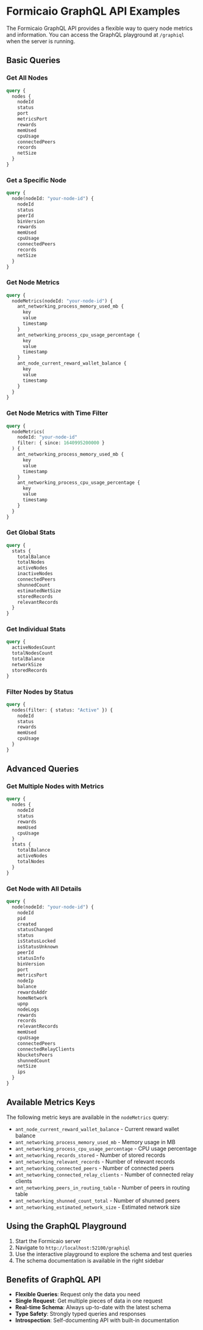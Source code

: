 # Formicaio GraphQL API Examples

The Formicaio GraphQL API provides a flexible way to query node metrics and information. You can access the GraphQL playground at `/graphiql` when the server is running.

## Basic Queries

### Get All Nodes
```graphql
query {
  nodes {
    nodeId
    status
    port
    metricsPort
    rewards
    memUsed
    cpuUsage
    connectedPeers
    records
    netSize
  }
}
```

### Get a Specific Node
```graphql
query {
  node(nodeId: "your-node-id") {
    nodeId
    status
    peerId
    binVersion
    rewards
    memUsed
    cpuUsage
    connectedPeers
    records
    netSize
  }
}
```

### Get Node Metrics
```graphql
query {
  nodeMetrics(nodeId: "your-node-id") {
    ant_networking_process_memory_used_mb {
      key
      value
      timestamp
    }
    ant_networking_process_cpu_usage_percentage {
      key
      value
      timestamp
    }
    ant_node_current_reward_wallet_balance {
      key
      value
      timestamp
    }
  }
}
```

### Get Node Metrics with Time Filter
```graphql
query {
  nodeMetrics(
    nodeId: "your-node-id"
    filter: { since: 1640995200000 }
  ) {
    ant_networking_process_memory_used_mb {
      key
      value
      timestamp
    }
    ant_networking_process_cpu_usage_percentage {
      key
      value
      timestamp
    }
  }
}
```

### Get Global Stats
```graphql
query {
  stats {
    totalBalance
    totalNodes
    activeNodes
    inactiveNodes
    connectedPeers
    shunnedCount
    estimatedNetSize
    storedRecords
    relevantRecords
  }
}
```

### Get Individual Stats
```graphql
query {
  activeNodesCount
  totalNodesCount
  totalBalance
  networkSize
  storedRecords
}
```

### Filter Nodes by Status
```graphql
query {
  nodes(filter: { status: "Active" }) {
    nodeId
    status
    rewards
    memUsed
    cpuUsage
  }
}
```

## Advanced Queries

### Get Multiple Nodes with Metrics
```graphql
query {
  nodes {
    nodeId
    status
    rewards
    memUsed
    cpuUsage
  }
  stats {
    totalBalance
    activeNodes
    totalNodes
  }
}
```

### Get Node with All Details
```graphql
query {
  node(nodeId: "your-node-id") {
    nodeId
    pid
    created
    statusChanged
    status
    isStatusLocked
    isStatusUnknown
    peerId
    statusInfo
    binVersion
    port
    metricsPort
    nodeIp
    balance
    rewardsAddr
    homeNetwork
    upnp
    nodeLogs
    rewards
    records
    relevantRecords
    memUsed
    cpuUsage
    connectedPeers
    connectedRelayClients
    kbucketsPeers
    shunnedCount
    netSize
    ips
  }
}
```

## Available Metrics Keys

The following metric keys are available in the `nodeMetrics` query:

- `ant_node_current_reward_wallet_balance` - Current reward wallet balance
- `ant_networking_process_memory_used_mb` - Memory usage in MB
- `ant_networking_process_cpu_usage_percentage` - CPU usage percentage
- `ant_networking_records_stored` - Number of stored records
- `ant_networking_relevant_records` - Number of relevant records
- `ant_networking_connected_peers` - Number of connected peers
- `ant_networking_connected_relay_clients` - Number of connected relay clients
- `ant_networking_peers_in_routing_table` - Number of peers in routing table
- `ant_networking_shunned_count_total` - Number of shunned peers
- `ant_networking_estimated_network_size` - Estimated network size

## Using the GraphQL Playground

1. Start the Formicaio server
2. Navigate to `http://localhost:52100/graphiql`
3. Use the interactive playground to explore the schema and test queries
4. The schema documentation is available in the right sidebar

## Benefits of GraphQL API

- **Flexible Queries**: Request only the data you need
- **Single Request**: Get multiple pieces of data in one request
- **Real-time Schema**: Always up-to-date with the latest schema
- **Type Safety**: Strongly typed queries and responses
- **Introspection**: Self-documenting API with built-in documentation 